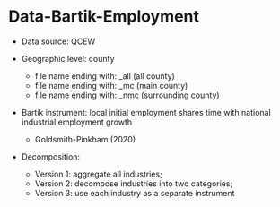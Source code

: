 # Data-Bartik-Employment

- Data source: QCEW

- Geographic level: county
  - file name ending with: _all (all county) 
  - file name ending with: _mc (main county) 
  - file name ending with: _nmc (surrounding county) 
  
- Bartik instrument: local initial employment shares time with national industrial employment growth 
  - Goldsmith-Pinkham (2020)
- Decomposition: 
  - Version 1: aggregate all industries; 
  - Version 2: decompose industries into two categories; 
  - Version 3: use each industry as a separate instrument
